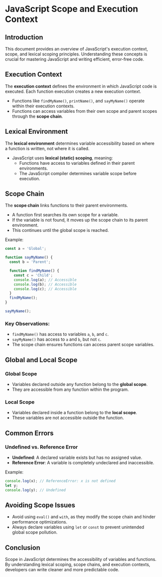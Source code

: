 # JavaScript Scope and Execution Context

## Introduction
This document provides an overview of JavaScript's execution context, scope, and lexical scoping principles. Understanding these concepts is crucial for mastering JavaScript and writing efficient, error-free code.

## Execution Context
The **execution context** defines the environment in which JavaScript code is executed. Each function execution creates a new execution context.

- Functions like `findMyName()`, `printName()`, and `sayMyName()` operate within their execution contexts.
- Functions can access variables from their own scope and parent scopes through the **scope chain**.

## Lexical Environment
The **lexical environment** determines variable accessibility based on where a function is written, not where it is called.

- JavaScript uses **lexical (static) scoping**, meaning:
  - Functions have access to variables defined in their parent environments.
  - The JavaScript compiler determines variable scope before execution.

## Scope Chain
The **scope chain** links functions to their parent environments.

- A function first searches its own scope for a variable.
- If the variable is not found, it moves up the scope chain to its parent environment.
- This continues until the global scope is reached.

Example:
```javascript
const a = 'Global';

function sayMyName() {
  const b = 'Parent';

  function findMyName() {
    const c = 'Child';
    console.log(a); // Accessible
    console.log(b); // Accessible
    console.log(c); // Accessible
  }
  findMyName();
}

sayMyName();
```

### Key Observations:
- `findMyName()` has access to variables `a`, `b`, and `c`.
- `sayMyName()` has access to `a` and `b`, but not `c`.
- The scope chain ensures functions can access parent scope variables.

## Global and Local Scope
### Global Scope
- Variables declared outside any function belong to the **global scope**.
- They are accessible from any function within the program.

### Local Scope
- Variables declared inside a function belong to the **local scope**.
- These variables are not accessible outside the function.

## Common Errors
### Undefined vs. Reference Error
- **Undefined**: A declared variable exists but has no assigned value.
- **Reference Error**: A variable is completely undeclared and inaccessible.

Example:
```javascript
console.log(x); // ReferenceError: x is not defined
let y;
console.log(y); // Undefined
```

## Avoiding Scope Issues
- Avoid using `eval()` and `with`, as they modify the scope chain and hinder performance optimizations.
- Always declare variables using `let` or `const` to prevent unintended global scope pollution.

## Conclusion
Scope in JavaScript determines the accessibility of variables and functions. By understanding lexical scoping, scope chains, and execution contexts, developers can write cleaner and more predictable code.
